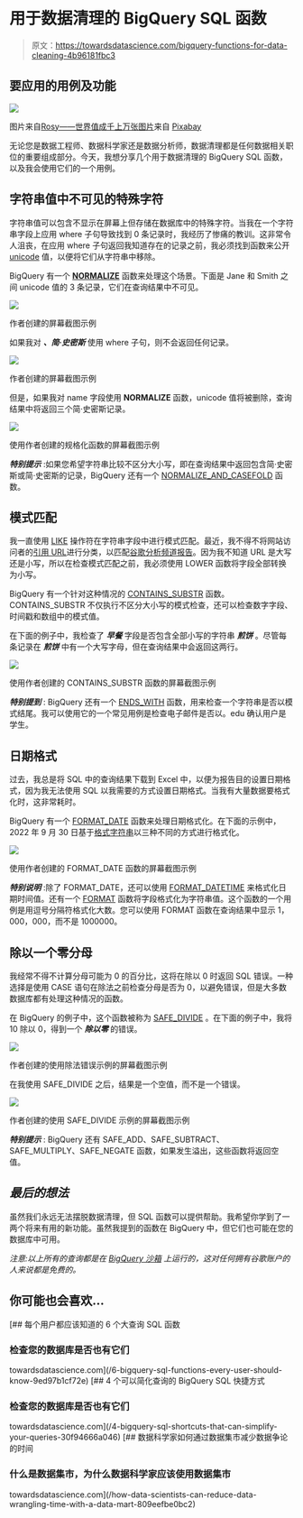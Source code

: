 # 用于数据清理的 BigQuery SQL 函数

> 原文：<https://towardsdatascience.com/bigquery-functions-for-data-cleaning-4b96181fbc3>

## 要应用的用例及功能

![](img/b974042017e49f24c743f39c5e9012fb.png)

图片来自[Rosy——世界值成千上万张图片](https://pixabay.com/users/roszie-6000120/?utm_source=link-attribution&utm_medium=referral&utm_campaign=image&utm_content=7459066)来自 [Pixabay](https://pixabay.com//?utm_source=link-attribution&utm_medium=referral&utm_campaign=image&utm_content=7459066)

无论您是数据工程师、数据科学家还是数据分析师，数据清理都是任何数据相关职位的重要组成部分。今天，我想分享几个用于数据清理的 BigQuery SQL 函数，以及我会使用它们的一个用例。

## 字符串值中不可见的特殊字符

字符串值可以包含不显示在屏幕上但存储在数据库中的特殊字符。当我在一个字符串字段上应用 where 子句导致找到 0 条记录时，我经历了惨痛的教训。这非常令人沮丧，在应用 where 子句返回我知道存在的记录之前，我必须找到函数来公开 [unicode](https://unicode.org/standard/WhatIsUnicode.html) 值，以便将它们从字符串中移除。

BigQuery 有一个 [**NORMALIZE**](https://cloud.google.com/bigquery/docs/reference/standard-sql/string_functions#normalize) 函数来处理这个场景。下面是 Jane 和 Smith 之间 unicode 值的 3 条记录，它们在查询结果中不可见。

![](img/d3f4b27f54d88fa012c3ec526be9ef29.png)

作者创建的屏幕截图示例

如果我对 ***、简·史密斯*** 使用 where 子句，则不会返回任何记录。

![](img/abf2c8c48b90ca3ad8892371218d89c2.png)

作者创建的屏幕截图示例

但是，如果我对 name 字段使用 **NORMALIZE** 函数，unicode 值将被删除，查询结果中将返回三个简·史密斯记录。

![](img/4c4d00f3a8eaff4491901adefe89a189.png)

使用作者创建的规格化函数的屏幕截图示例

***特别提示*** :如果您希望字符串比较不区分大小写，即在查询结果中返回包含简·史密斯或简·史密斯的记录，BigQuery 还有一个 [NORMALIZE_AND_CASEFOLD](https://cloud.google.com/bigquery/docs/reference/standard-sql/string_functions#normalize_and_casefold) 函数。

## 模式匹配

我一直使用 [LIKE](https://www.w3schools.com/sql/sql_like.asp) 操作符在字符串字段中进行模式匹配。最近，我不得不将网站访问者的[引用 URL](https://support.google.com/google-ads/answer/2382957?hl=en)进行分类，以匹配[谷歌分析频道报告](https://www.jellyfish.com/en-us/training/blog/google-analytics-channels-explained)。因为我不知道 URL 是大写还是小写，所以在检查模式匹配之前，我必须使用 LOWER 函数将字段全部转换为小写。

BigQuery 有一个针对这种情况的 [CONTAINS_SUBSTR](https://cloud.google.com/bigquery/docs/reference/standard-sql/string_functions#contains_substr) 函数。CONTAINS_SUBSTR 不仅执行不区分大小写的模式检查，还可以检查数字字段、时间戳和数组中的模式值。

在下面的例子中，我检查了 ***早餐*** 字段是否包含全部小写的字符串 ***煎饼*** 。尽管每条记录在 ***煎饼*** 中有一个大写字母，但在查询结果中会返回这两行。

![](img/75ee44bfba958bfda70b56e547813f6a.png)

使用作者创建的 CONTAINS_SUBSTR 函数的屏幕截图示例

***特别提到*** : BigQuery 还有一个 [ENDS_WITH](https://cloud.google.com/bigquery/docs/reference/standard-sql/string_functions#ends_with) 函数，用来检查一个字符串是否以模式结尾。我可以使用它的一个常见用例是检查电子邮件是否以。edu 确认用户是学生。

## 日期格式

过去，我总是将 SQL 中的查询结果下载到 Excel 中，以便为报告目的设置日期格式，因为我无法使用 SQL 以我需要的方式设置日期格式。当我有大量数据要格式化时，这非常耗时。

BigQuery 有一个 [FORMAT_DATE](https://cloud.google.com/bigquery/docs/reference/standard-sql/date_functions#format_date) 函数来处理日期格式化。在下面的示例中，2022 年 9 月 30 日基于[格式字符串](https://cloud.google.com/bigquery/docs/reference/standard-sql/format-elements#format_elements_date_time)以三种不同的方式进行格式化。

![](img/fe386b40f57f58f44a46e2cc6c813e6a.png)

使用作者创建的 FORMAT_DATE 函数的屏幕截图示例

***特别说明*** :除了 FORMAT_DATE，还可以使用 [FORMAT_DATETIME](https://cloud.google.com/bigquery/docs/reference/standard-sql/functions-and-operators#format_datetime) 来格式化日期时间值。还有一个 [FORMAT](https://cloud.google.com/bigquery/docs/reference/standard-sql/string_functions#format_string) 函数将字段格式化为字符串值。这个函数的一个用例是用逗号分隔符格式化大数。您可以使用 FORMAT 函数在查询结果中显示 1，000，000，而不是 1000000。

## 除以一个零分母

我经常不得不计算分母可能为 0 的百分比，这将在除以 0 时返回 SQL 错误。一种选择是使用 CASE 语句在除法之前检查分母是否为 0，以避免错误，但是大多数数据库都有处理这种情况的函数。

在 BigQuery 的例子中，这个函数被称为 [SAFE_DIVIDE](https://cloud.google.com/bigquery/docs/reference/standard-sql/mathematical_functions#safe_divide) 。在下面的例子中，我将 10 除以 0，得到一个 ***除以零*** 的错误。

![](img/c3325008ed2521ee25ec7f16cc97aa79.png)

作者创建的使用除法错误示例的屏幕截图示例

在我使用 SAFE_DIVIDE 之后，结果是一个空值，而不是一个错误。

![](img/bf2f45aa9100e8bb9b058b83f15e0d27.png)

作者创建的使用 SAFE_DIVIDE 示例的屏幕截图示例

***特别提示*** : BigQuery 还有 SAFE_ADD、SAFE_SUBTRACT、SAFE_MULTIPLY、SAFE_NEGATE 函数，如果发生溢出，这些函数将返回空值。

## ***最后的想法***

虽然我们永远无法摆脱数据清理，但 SQL 函数可以提供帮助。我希望你学到了一两个将来有用的新功能。虽然我提到的函数在 BigQuery 中，但它们也可能在您的数据库中可用。

*注意:以上所有的查询都是在* [*BigQuery 沙箱*](https://cloud.google.com/bigquery/docs/sandbox) *上运行的，这对任何拥有谷歌账户的人来说都是免费的。*

## 你可能也会喜欢…

[](/6-bigquery-sql-functions-every-user-should-know-9ed97b1cf72e) [## 每个用户都应该知道的 6 个大查询 SQL 函数

### 检查您的数据库是否也有它们

towardsdatascience.com](/6-bigquery-sql-functions-every-user-should-know-9ed97b1cf72e) [](/4-bigquery-sql-shortcuts-that-can-simplify-your-queries-30f94666a046) [## 4 个可以简化查询的 BigQuery SQL 快捷方式

### 检查您的数据库是否也有它们

towardsdatascience.com](/4-bigquery-sql-shortcuts-that-can-simplify-your-queries-30f94666a046) [](/how-data-scientists-can-reduce-data-wrangling-time-with-a-data-mart-809eefbe0bc2) [## 数据科学家如何通过数据集市减少数据争论的时间

### 什么是数据集市，为什么数据科学家应该使用数据集市

towardsdatascience.com](/how-data-scientists-can-reduce-data-wrangling-time-with-a-data-mart-809eefbe0bc2)